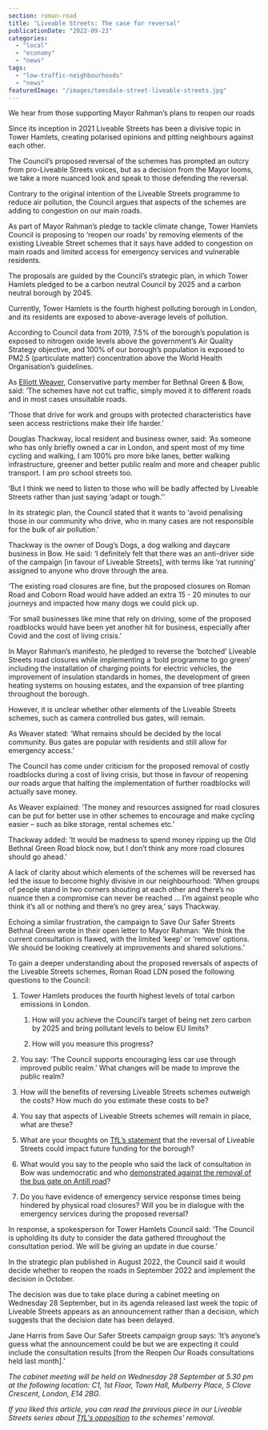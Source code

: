 ```yaml
---
section: roman-road
title: "Liveable Streets: The case for reversal"
publicationDate: "2022-09-23"
categories: 
  - "local"
  - "economy"
  - "news"
tags: 
  - "low-traffic-neighbourhoods"
  - "news"
featuredImage: "/images/teesdale-street-liveable-streets.jpg"
---
```


We hear from those supporting Mayor Rahman’s plans to reopen our roads

Since its inception in 2021 Liveable Streets has been a divisive topic in Tower Hamlets, creating polarised opinions and pitting neighbours against each other.

The Council’s proposed reversal of the schemes has prompted an outcry from pro-Liveable Streets voices, but as a decision from the Mayor looms, we take a more nuanced look and speak to those defending the reversal. 

Contrary to the original intention of the Liveable Streets programme to reduce air pollution, the Council argues that aspects of the schemes are adding to congestion on our main roads. 

As part of Mayor Rahman’s pledge to tackle climate change, Tower Hamlets Council is proposing to ‘reopen our roads’ by removing elements of the existing Liveable Street schemes that it says have added to congestion on main roads and limited access for emergency services and vulnerable residents.

The proposals are guided by the Council’s strategic plan, in which Tower Hamlets pledged to be a carbon neutral Council by 2025 and a carbon neutral borough by 2045.

Currently, Tower Hamlets is the fourth highest polluting borough in London, and its residents are exposed to above-average levels of pollution. 

According to Council data from 2019, 7.5% of the borough’s population is exposed to nitrogen oxide levels above the government’s Air Quality Strategy objective, and 100% of our borough’s population is exposed to PM2.5 (particulate matter) concentration above the World Health Organisation’s guidelines. 

As [Elliott Weaver](https://romanroadlondon.com/may-elections-2022-tower-hamlets-mayoral-candidate-elliott-weaver-conservative/), Conservative party member for Bethnal Green & Bow, said: ‘The schemes have not cut traffic, simply moved it to different roads and in most cases unsuitable roads.

‘Those that drive for work and groups with protected characteristics have seen access restrictions make their life harder.’

Douglas Thackway, local resident and business owner, said: ‘As someone who has only briefly owned a car in London, and spent most of my time cycling and walking, I am 100% pro more bike lanes, better walking infrastructure, greener and better public realm and more and cheaper public transport. I am pro school streets too.

‘But I think we need to listen to those who will be badly affected by Liveable Streets rather than just saying ‘adapt or tough.’’

In its strategic plan, the Council stated that it wants to ‘avoid penalising those in our community who drive, who in many cases are not responsible for the bulk of air pollution.’ 

Thackway is the owner of Doug’s Dogs, a dog walking and daycare business in Bow. He said: ‘I definitely felt that there was an anti-driver side of the campaign \[in favour of Liveable Streets\], with terms like ‘rat running’ assigned to anyone who drove through the area.

‘The existing road closures are fine, but the proposed closures on Roman Road and Coborn Road would have added an extra 15 - 20 minutes to our journeys and impacted how many dogs we could pick up.

‘For small businesses like mine that rely on driving, some of the proposed roadblocks would have been yet another hit for business, especially after Covid and the cost of living crisis.’ 

In Mayor Rahman’s manifesto, he pledged to reverse the ‘botched’ Liveable Streets road closures while implementing a ‘bold programme to go green’ including the installation of charging points for electric vehicles, the improvement of insulation standards in homes, the development of green heating systems on housing estates, and the expansion of tree planting throughout the borough. 

However, it is unclear whether other elements of the Liveable Streets schemes, such as camera controlled bus gates, will remain. 

As Weaver stated: ‘What remains should be decided by the local community. Bus gates are popular with residents and still allow for emergency access.’ 

The Council has come under criticism for the proposed removal of costly roadblocks during a cost of living crisis, but those in favour of reopening our roads argue that halting the implementation of further roadblocks will actually save money. 

As Weaver explained: ‘The money and resources assigned for road closures can be put for better use in other schemes to encourage and make cycling easier – such as bike storage, rental schemes etc.’  

Thackway added: ‘It would be madness to spend money ripping up the Old Bethnal Green Road block now, but I don’t think any more road closures should go ahead.’ 

A lack of clarity about which elements of the schemes will be reversed has led the issue to become highly divisive in our neighbourhood: ‘When groups of people stand in two corners shouting at each other and there’s no nuance then a compromise can never be reached … I’m against people who think it’s all or nothing and there’s no grey area,’ says Thackway.  

Echoing a similar frustration, the campaign to Save Our Safer Streets Bethnal Green wrote in their open letter to Mayor Rahman: ‘We think the current consultation is flawed, with the limited ‘keep’ or ‘remove’ options. We should be looking creatively at improvements and shared solutions.’ 

To gain a deeper understanding about the proposed reversals of aspects of the Liveable Streets schemes, Roman Road LDN posed the following questions to the Council: 

1. Tower Hamlets produces the fourth highest levels of total carbon emissions in London.
    1. How will you achieve the Council’s target of being net zero carbon by 2025 and bring pollutant levels to below EU limits? 
    
    3. How will you measure this progress?

3. You say: ‘The Council supports encouraging less car use through improved public realm.’ What changes will be made to improve the public realm? 

5. How will the benefits of reversing Liveable Streets schemes outweigh the costs? How much do you estimate these costs to be? 

7. You say that aspects of Liveable Streets schemes will remain in place, what are these?

9. What are your thoughts on [TfL’s statement](https://romanroadlondon.com/liveable-streets-reversal-threatens-tfl-funding-tower-hamlets/) that the reversal of Liveable Streets could impact future funding for the borough? 

11. What would you say to the people who said the lack of consultation in Bow was undemocratic and who [demonstrated against the removal of the bus gate on Antill road](https://romanroadlondon.com/antill-road-bow-liveable-streets-protest/)? 

13. Do you have evidence of emergency service response times being hindered by physical road closures? Will you be in dialogue with the emergency services during the proposed reversal?

In response, a spokesperson for Tower Hamlets Council said: ‘The Council is upholding its duty to consider the data gathered throughout the consultation period. We will be giving an update in due course.’ 

In the strategic plan published in August 2022, the Council said it would decide whether to reopen the roads in September 2022 and implement the decision in October. 

The decision was due to take place during a cabinet meeting on Wednesday 28 September, but in its agenda released last week the topic of Liveable Streets appears as an announcement rather than a decision, which suggests that the decision date has been delayed. 

Jane Harris from Save Our Safer Streets campaign group says: ‘It’s anyone’s guess what the announcement could be but we are expecting it could include the consultation results \[from the Reopen Our Roads consultations held last month\].’ 

_The cabinet meeting will be held on Wednesday 28 September at 5.30 pm at the following location: C1, 1st Floor, Town Hall, Mulberry Place, 5 Clove Crescent, London, E14 2BG._

_If you liked this article, you can read the previous piece in our Liveable Streets series about_ [_TfL's_ _opposition_](https://romanroadlondon.com/liveable-streets-reversal-threatens-tfl-funding-tower-hamlets/) _to the schemes' removal._


